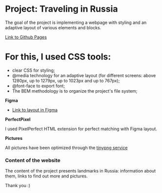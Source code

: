 # Project: Traveling in Russia

The goal of the project is implementing a webpage with styling and an adaptive layout of various elements and blocks.

[Link to Github Pages](https://yuliaovchinnikova.github.io/russian-travel/index.html)

# For this, I used CSS tools:

- clear CSS for styling;
- @media technology for an adaptive layout (for different screens: above 1280px, up to 1279px, up to 1023px and up to 767px);
- @font-face to export font;
- The BEM methodology is to organize the project's file system;

**Figma**

- [Link to layout in Figma](https://www.figma.com/file/5S2WSbEFL6awjVWJ0NWL8Q/Sprint-3_-Russia-_-desktop-mobile?node-id=28503%3A0)

**PerfectPixel**

I used PixelPerfect HTML extension for perfect matching with Figma layout.

**Pictures**

All pictures have been optimized through the [tinypng service](https://tinypng.com/)

### Content of the website

The content of the project presents landmarks in Russia: information about them, links to find out more and pictures.

Thank you :)

